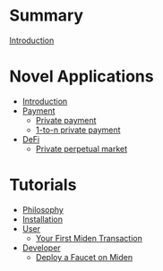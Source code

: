 # Summary

[Introduction](introduction.md)

# Novel Applications
- [Introduction](novel_applications/README.md)
- [Payment]()
  - [Private payment](novel_applications/payment/private_payment.md)
  - [1-to-n private payment](novel_applications/payment/1-to-n_private_payment.md)
- [DeFi]()
  - [Private perpetual market](novel_applications/defi/perp.md)

# Tutorials
- [Philosophy](tutorials/README.md)
- [Installation](tutorials/installation.md)
- [User]()
  - [Your First Miden Transaction](tutorials/user/first_miden_transaction.md)
- [Developer]()
  - [Deploy a Faucet on Miden](tutorials/developer/deploy_faucet.md)
